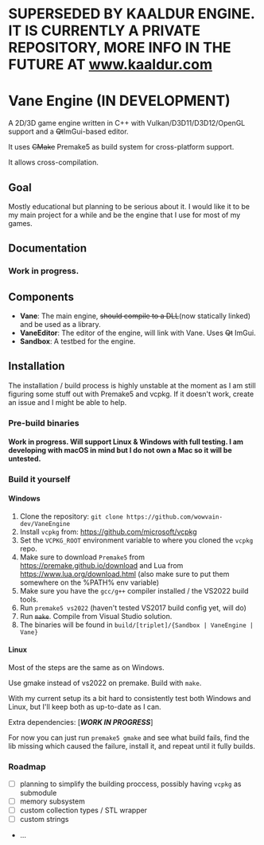 # SUPERSEDED BY KAALDUR ENGINE. IT IS CURRENTLY A PRIVATE REPOSITORY, MORE INFO IN THE FUTURE AT www.kaaldur.com

# Vane Engine (IN DEVELOPMENT)

A 2D/3D game engine written in C++ with Vulkan/D3D11/D3D12/OpenGL support and a ~~Qt~~ImGui-based editor.

It uses ~~CMake~~ Premake5 as build system for cross-platform support.

It allows cross-compilation.

## Goal

Mostly educational but planning to be serious about it. I would like it to be my main project for a while and be the engine that I use for most of my games.

## Documentation

### Work in progress.

## Components
- **Vane**: The main engine, ~~should compile to a DLL~~(now statically linked) and be used as a library.
- **VaneEditor**: The editor of the engine, will link with Vane. Uses ~~Qt~~ ImGui.
- **Sandbox**: A testbed for the engine.

## Installation

The installation / build process is highly unstable at the moment as I am still figuring some stuff out with Premake5 and vcpkg. If it doesn't work, create an issue and I might be able to help.

### Pre-build binaries

#### Work in progress. Will support Linux & Windows with full testing. I am developing with macOS in mind but I do not own a Mac so it will be untested.

### Build it yourself

#### Windows

1. Clone the repository: `git clone https://github.com/wowvain-dev/VaneEngine`
2. Install `vcpkg` from: https://github.com/microsoft/vcpkg
3. Set the `VCPKG_ROOT` environment variable to where you cloned the `vcpkg` repo.
4. Make sure to download `Premake5` from https://premake.github.io/download and Lua from https://www.lua.org/download.html (also make sure to put them somewhere on the %PATH% env variable)
5. Make sure you have the `gcc/g++` compiler installed / the VS2022 build tools.
6. Run `premake5 vs2022` (haven't tested VS2017 build config yet, will do)
7. Run ~~`make`~~. Compile from Visual Studio solution.
8. The binaries will be found in `build/[triplet]/{Sandbox | VaneEngine | Vane}` 

#### Linux

Most of the steps are the same as on Windows. 

Use gmake instead of vs2022 on premake.
Build with `make`. 

With my current setup its a bit hard to consistently test both Windows and Linux, but I'll keep both as up-to-date as I can.

Extra dependencies: [***WORK IN PROGRESS***]

For now you can just run `premake5 gmake` and see what build fails, find the lib missing which caused the failure, install it, and repeat until it fully builds.

### Roadmap

- [ ] planning to simplify the building proccess, possibly having `vcpkg` as submodule
- [ ] memory subsystem
- [ ] custom collection types / STL wrapper
- [ ] custom strings
- ...
